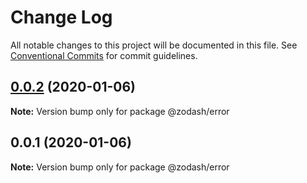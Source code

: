# Change Log

All notable changes to this project will be documented in this file.
See [Conventional Commits](https://conventionalcommits.org) for commit guidelines.

## [0.0.2](https://github.com/zcorky/zodash/compare/@zodash/error@0.0.1...@zodash/error@0.0.2) (2020-01-06)

**Note:** Version bump only for package @zodash/error





## 0.0.1 (2020-01-06)

**Note:** Version bump only for package @zodash/error
